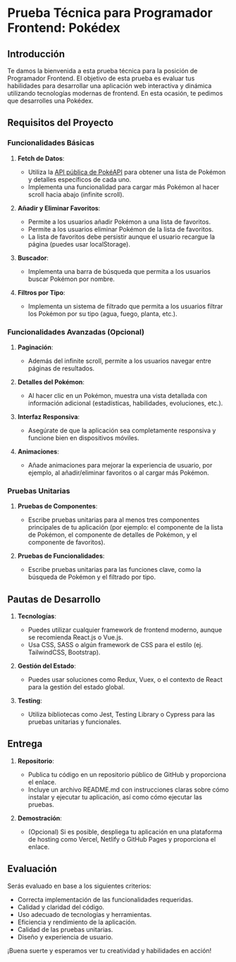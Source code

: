 # Prueba Técnica para Programador Frontend: Pokédex

## Introducción

Te damos la bienvenida a esta prueba técnica para la posición de Programador Frontend. El objetivo de esta prueba es evaluar tus habilidades para desarrollar una aplicación web interactiva y dinámica utilizando tecnologías modernas de frontend. En esta ocasión, te pedimos que desarrolles una Pokédex.

## Requisitos del Proyecto

### Funcionalidades Básicas

1. **Fetch de Datos**:
   - Utiliza la [API pública de PokéAPI](https://pokeapi.co/) para obtener una lista de Pokémon y detalles específicos de cada uno.
   - Implementa una funcionalidad para cargar más Pokémon al hacer scroll hacia abajo (infinite scroll).

2. **Añadir y Eliminar Favoritos**:
   - Permite a los usuarios añadir Pokémon a una lista de favoritos.
   - Permite a los usuarios eliminar Pokémon de la lista de favoritos.
   - La lista de favoritos debe persistir aunque el usuario recargue la página (puedes usar localStorage).

3. **Buscador**:
   - Implementa una barra de búsqueda que permita a los usuarios buscar Pokémon por nombre.

4. **Filtros por Tipo**:
   - Implementa un sistema de filtrado que permita a los usuarios filtrar los Pokémon por su tipo (agua, fuego, planta, etc.).

### Funcionalidades Avanzadas (Opcional)

1. **Paginación**:
   - Además del infinite scroll, permite a los usuarios navegar entre páginas de resultados.

2. **Detalles del Pokémon**:
   - Al hacer clic en un Pokémon, muestra una vista detallada con información adicional (estadísticas, habilidades, evoluciones, etc.).

3. **Interfaz Responsiva**:
   - Asegúrate de que la aplicación sea completamente responsiva y funcione bien en dispositivos móviles.

4. **Animaciones**:
   - Añade animaciones para mejorar la experiencia de usuario, por ejemplo, al añadir/eliminar favoritos o al cargar más Pokémon.

### Pruebas Unitarias

1. **Pruebas de Componentes**:
   - Escribe pruebas unitarias para al menos tres componentes principales de tu aplicación (por ejemplo: el componente de la lista de Pokémon, el componente de detalles de Pokémon, y el componente de favoritos).

2. **Pruebas de Funcionalidades**:
   - Escribe pruebas unitarias para las funciones clave, como la búsqueda de Pokémon y el filtrado por tipo.

## Pautas de Desarrollo

1. **Tecnologías**:
   - Puedes utilizar cualquier framework de frontend moderno, aunque se recomienda React.js o Vue.js.
   - Usa CSS, SASS o algún framework de CSS para el estilo (ej. TailwindCSS, Bootstrap).

2. **Gestión del Estado**:
   - Puedes usar soluciones como Redux, Vuex, o el contexto de React para la gestión del estado global.

3. **Testing**:
   - Utiliza bibliotecas como Jest, Testing Library o Cypress para las pruebas unitarias y funcionales.

## Entrega

1. **Repositorio**:
   - Publica tu código en un repositorio público de GitHub y proporciona el enlace.
   - Incluye un archivo README.md con instrucciones claras sobre cómo instalar y ejecutar tu aplicación, así como cómo ejecutar las pruebas.

2. **Demostración**:
   - (Opcional) Si es posible, despliega tu aplicación en una plataforma de hosting como Vercel, Netlify o GitHub Pages y proporciona el enlace.

## Evaluación

Serás evaluado en base a los siguientes criterios:
- Correcta implementación de las funcionalidades requeridas.
- Calidad y claridad del código.
- Uso adecuado de tecnologías y herramientas.
- Eficiencia y rendimiento de la aplicación.
- Calidad de las pruebas unitarias.
- Diseño y experiencia de usuario.

¡Buena suerte y esperamos ver tu creatividad y habilidades en acción!
